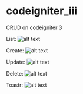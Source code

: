 # codeigniter_iii

CRUD on codeigniter 3

List:
![alt text](https://github.com/tndolj/codeignitor_iii/blob/master//project_image/1.png?raw=true)

Create:
![alt text](https://github.com/tndolj/codeignitor_iii/blob/master//project_image/2.png?raw=true)

Update:
![alt text](https://github.com/tndolj/codeignitor_iii/blob/master//project_image/3.png?raw=true)

Delete:
![alt text](https://github.com/tndolj/codeignitor_iii/blob/master//project_image/4.png?raw=true)

Toastr:
![alt text](https://github.com/tndolj/codeignitor_iii/blob/master//project_image/5.png?raw=true)
